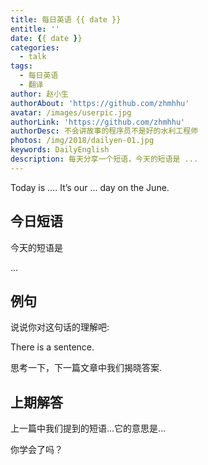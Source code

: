 ```yaml
---
title: 每日英语 {{ date }}
entitle: ''
date: {{ date }}
categories:
  - talk
tags:
  - 每日英语
  - 翻译
author: 赵小生
authorAbout: 'https://github.com/zhmhhu'
avatar: /images/userpic.jpg
authorLink: 'https://github.com/zhmhhu'
authorDesc: 不会讲故事的程序员不是好的水利工程师
photos: /img/2018/dailyen-01.jpg
keywords: DailyEnglish
description: 每天分享一个短语，今天的短语是 ...
---
```


Today is .... It’s our ... day on the June.

## 今日短语

今天的短语是

...

## 例句

说说你对这句话的理解吧:

There is a sentence.

思考一下，下一篇文章中我们揭晓答案.

## 上期解答

上一篇中我们提到的短语...它的意思是...

你学会了吗？
